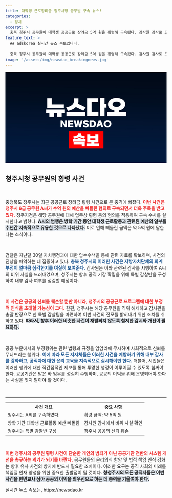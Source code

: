 ```yaml
---
title: 대학생 근로장려금 청주시청 공무원 구속 뉴스!
categories:
  - 정치
excerpt: >
  충북 청주시 공무원이 대학생 공공근로 장려금 5억 원을 횡령해 구속됐다. 감사원 감사로 드러난 이 사건은 청주시의 공직기강 확립을 위한 특별감찰로 이어졌다. 클릭해서 더 알아보세요!
feature_text: >
  ## adskorea 실시간 뉴스 속보입니다.

  충북 청주시 공무원이 대학생 공공근로 장려금 5억 원을 횡령해 구속됐다. 감사원 감사로 드러난 이 사건은 청주시의 공직기강 확립을 위한 특별감찰로 이어졌다. 클릭해서 더 알아보세요!
image: '/assets/img/newsdao_breakingnews.jpg'
---
```


<p><img src="/assets/img/newsdao_breakingnews.jpg" alt="adskorea 속보" /></p>

<h2 data-ke-size="size26">청주시청 공무원의 횡령 사건</h2>

<p data-ke-size="size16">&nbsp;</p>

<p>충청북도 청주시는 최근 공공근로 장려금 횡령 사건으로 큰 충격에 빠졌다. <b><span style="color: #ee2323;">이번 사건은 청주시 6급 공무원 A씨가 수억 원의 예산을 빼돌린 혐의로 구속되면서 더욱 주목을 받고 있다.</span></b> 청주지검은 해당 공무원에 대해 업무상 횡령 등의 혐의를 적용하여 구속 수사를 실시한다고 밝혔다. <b><span style="background-color: #21538527;">A씨의 범행은 방학 기간 동안 대학생 근로활동과 관련된 예산의 일부를 수년간 지속적으로 유용한 것으로 나타났다.</span></b> 이로 인해 빼돌린 금액은 약 5억 원에 달한다는 소식이다. </p>

<p data-ke-size="size16">&nbsp;</p>

<p>검찰은 지난달 30일 자치행정과에 대한 압수수색을 통해 관련 자료를 확보하며, 사건의 진상을 파악하는 데 집중하고 있다. <b><span style="color: #1a5490;">충북 청주시의 이러한 사건은 지방자치단체의 회계 부정이 얼마큼 심각한지를 여실히 보여준다.</span></b> 감사원은 이와 관련된 감사를 시행하여 A씨의 비위 사실을 드러내었으며, 청주시는 향후 공직 기강 확립을 위해 특별 감찰반을 구성하여 내부 감사 여부를 점검할 예정이다. </p>

<p data-ke-size="size16">&nbsp;</p>

<p><b><span style="color: #ee2323;">이 사건은 공공의 신뢰를 훼손할 뿐만 아니라, 청주시의 공공근로 프로그램에 대한 부정적 인식을 초래할 가능성이 크다.</span></b> 한편, 청주시는 해당 공무원을 직위 해제하고 감사관을 총괄 반장으로 한 특별 감찰팀을 마련하여 이번 사건의 전모를 밝혀내기 위한 조치를 취하고 있다. <b><span style="background-color: #21538527;">따라서, 향후 이러한 비슷한 사건이 재발되지 않도록 철저한 감시와 개선이 필요하다.</span></b></p>

<p data-ke-size="size16">&nbsp;</p>

<p>공공 부문에서의 부정행위는 관련 법령과 규정을 암암리에 무시하며 사회적으로 신뢰를 무너뜨리는 행위다. <b><span style="color: #1a5490;">이에 따라 모든 지자체들은 이러한 사건을 예방하기 위해 내부 감사를 강화하고, 공직자에 대한 윤리 교육을 지속적으로 실시해야만 한다.</span></b> 더불어, 시민들은 이러한 행위에 대한 직간접적인 제보를 통해 투명한 행정이 이루어질 수 있도록 힘써야 한다. 공공기관은 맡은 바 임무를 성실히 수행하며, 공공의 이익을 위해 운영되어야 한다는 사실을 잊지 말아야 할 것이다. </p>

<p data-ke-size="size16">&nbsp;</p>

<hr/>

<table style="width: 100%; border-collapse: collapse;">
  <tr>
    <td style="text-align: center; height: 17px;"><b>사건 개요</b></td>
    <td style="text-align: center; height: 17px;"><b>중요 사항</b></td>
  </tr>
  <tr>
    <td>청주시는 A씨를 구속하였다.</td>
    <td>횡령 금액: 약 5억 원</td>
  </tr>
  <tr>
    <td>방학 기간 대학생 근로활동 예산 빼돌림</td>
    <td>감사원 감사에서 비위 사실 확인</td>
  </tr>
  <tr>
    <td>청주시는 특별 감찰반 구성</td>
    <td>청주시 공공의 신뢰 훼손</td>
  </tr>
</table>

<p data-ke-size="size16">&nbsp;</p>

<p><b><span style="color: #ee2323;">이번 청주시의 공무원 횡령 사건이 단순한 개인의 범죄가 아닌 공공기관 전반의 시스템 개선을 촉구하는 계기가 되기를 바란다.</span></b> 공무원들의 윤리의식 함양 및 법적 책임 인식 강화는 향후 유사 사건의 방지에 반드시 필요한 조치이다. 이러한 요구는 공직 사회의 미래를 책임질 인재 양성을 위한 중요한 출발점이 될 것이다. <b><span style="background-color: #21538527;">청청주시의 모든 공직자들은 이번 사건을 반면교사 삼아 공공의 이익을 최우선으로 하는 데 총력을 기울여야 한다.</span></b></p>
실시간 뉴스 속보는, <a href="https://newsdao.kr" rel="dofollow">https://newsdao.kr</a>


